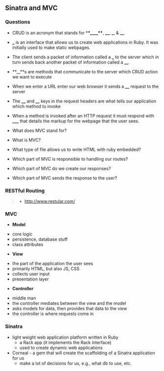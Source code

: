 ## Sinatra and MVC

### Questions

- CRUD is an acronym that stands for \***\*\_\_\_\_\*\***, **\_\_**, **\_**, & **\_\_**

- **\_** is an interface that allows us to create web applications in Ruby. It was initially used to make static webpages.

- The client sends a packet of information called a **\_** to the server which in turn sends back another packet of information called a **\_\_**.

- **\_\_**s are methods that communicate to the server which CRUD action we want to execute

- When we enter a URL enter our web browser it sends a **\_\_** request to the server

- The **\_\_** and **\_\_** keys in the request headers are what tells our application which method to invoke

- When a method is invoked after an HTTP request it must respond with **\_\_\_** that details the markup for the webpage that the user sees.

- What does MVC stand for?

- What is MVC?

- What type of file allows us to write HTML with ruby embedded?

- Which part of MVC is responsible to handling our routes?

- Which part of MVC do we create our responses?

- Which part of MVC sends the response to the user?

### RESTful Routing
> * <http://www.restular.com/>




### MVC

- **Model** 
* core logic
* persistence, database stuff
* class attributes

- **View**
* the part of the application the user sees
* primarily HTML, but also JS, CSS
* collects user input
* presentation layer

- **Controller**
* middle man
* the controller mediates between the view and the model
* asks models for data, then provides that data to the view
* the controller is where requests come in

### Sinatra



- light weight web application platform written in Ruby
  - a Rack app (it implements the Rack interface)
  - used to create dynamic web applications
- Corneal - a gem that will create the scaffolding of a Sinatra application for us
    - make a lot of decisions for us, e.g., what db to use, etc.
